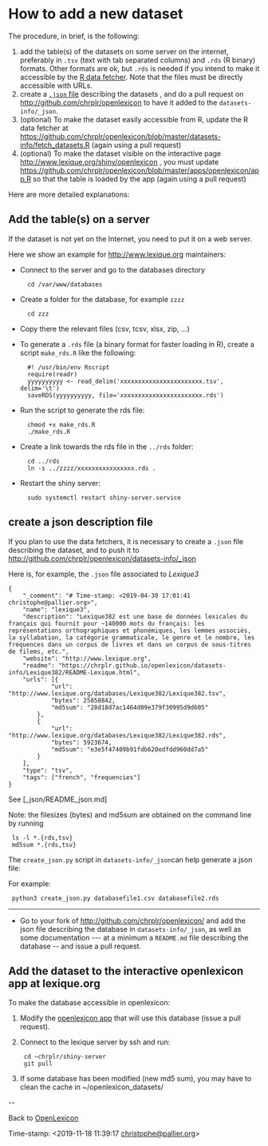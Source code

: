 # How to add a new dataset #

The procedure, in brief, is the following:

1. add the table(s) of the datasets on some server on the internet, preferably in `.tsv` (text with tab separated columns) and `.rds` (R binary) formats. Other formats are ok, but `.rds` is needed if you intend to make it accessible by the [R data fetcher](https://github.com/chrplr/openlexicon/blob/master/datasets-info/fetch_datasets.R).  Note that the files must be directly accessible with  URLs.
2. create a [`.json` file](_json/README_json.md) describing the datasets , and do a pull request on http://github.com/chrplr/openlexicon to have it added to the `datasets-info/_json`.
3. (optional) To make the dataset easily accessible from R, update the R data fetcher at  https://github.com/chrplr/openlexicon/blob/master/datasets-info/fetch_datasets.R (again using a pull request)
4. (optional) To make the dataset visible on the interactive page http://www.lexique.org/shiny/openlexicon , you must update https://github.com/chrplr/openlexicon/blob/master/apps/openlexicon/app.R  so that the table is loaded by the app (again using a pull request)

Here are more detailed explanations:

## Add the table(s) on a server ##

If the dataset is not yet on the Internet, you need to put it on a web server.



Here we show an example for <http://www.lexique.org> maintainers:

* Connect to the server and go to the databases directory 

        cd /var/www/databases

* Create a folder for the database, for example `zzzz`
    
        cd zzz

* Copy there  the relevant files (csv, tcsv, xlsx, zip, ...)

* To generate a `.rds` file (a binary format for faster loading in R), create a script `make_rds.R` like the following:
   
        #! /usr/bin/env Rscript 
        require(readr)
        yyyyyyyyyy <- read_delim('xxxxxxxxxxxxxxxxxxxxxxx.tsv', delim='\t')
        saveRDS(yyyyyyyyyy, file='xxxxxxxxxxxxxxxxxxxxxxx.rds')

* Run the script to generate the rds file:

        chmod +x make_rds.R
        ./make_rds.R

* Create a link towards the rds file in the `../rds` folder:

        cd ../rds
        ln -s ../zzzz/xxxxxxxxxxxxxxxx.rds .

* Restart the shiny server:

        sudo systemctl restart shiny-server.service


## create a json description file ## 


If you plan to use the data fetchers, it is necessary to  create a `.json` file describing the dataset, and to push it to <http://github.com/chrplr/openlexicon/datasets-info/_json>

Here is, for example, the `.json` file associated to _Lexique3_

```{json}
{
    "_comment": "# Time-stamp: <2019-04-30 17:01:41 christophe@pallier.org>",
    "name": "lexique3",
    "description": "Lexique382 est une base de données lexicales du français qui fournit pour ~140000 mots du français: les représentations orthographiques et phonémiques, les lemmes associés, la syllabation, la catégorie grammaticale, le genre et le nombre, les fréquences dans un corpus de livres et dans un corpus de sous-titres de filems, etc.",
    "website": "http://www.lexique.org",
    "readme": "https://chrplr.github.io/openlexicon/datasets-info/Lexique382/README-Lexique.html",
    "urls": [{
            "url": "http://www.lexique.org/databases/Lexique382/Lexique382.tsv",
            "bytes": 25850842,
            "md5sum": "28d18d7ac1464d09e379f30995d9d605"
        },
        {
            "url": "http://www.lexique.org/databases/Lexique382/Lexique382.rds",
            "bytes": 5923674,
            "md5sum": "e3e5f47409b91fdb620edfdd960dd7a5"
        }
    ],
    "type": "tsv",
    "tags": ["french", "frequencies"]
}
```


See [_json/README_json.md]

Note: the filesizes (bytes) and md5sum are obtained on the command line by running

     ls -l *.{rds,tsv}
     md5sum *.{rds,tsv}

The `create_json.py` script in `datasets-info/_json`can help generate a json file:

For example:

     python3 create_json.py databasefile1.csv databasefile2.rds


--------


* Go to your fork of <http://github.com/chrplr/openlexicon/> and add the json file describing the database in `datasets-info/_json`, as well as some documentation --- at a minimum a `README.md` file describing the database -- and issue a pull request.

## Add the dataset to the interactive openlexicon app at lexique.org ##

To make the database accessible in openlexicon:

1. Modify the [openlexicon app](http://github.com/chrplr/openlexicon/app.R) that will use this database (issue a pull request).
2. Connect to the lexique server by ssh and run: 
   
        cd ~chrplr/shiny-server
        git pull

3. If some database has been modified (new md5 sum), you may have to clean the cache in ~/openlexicon_datasets/

--

Back to [OpenLexicon](https://chrplr.github.com/openlexicon)


Time-stamp: <2019-11-18 11:39:17 christophe@pallier.org>
